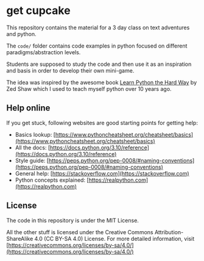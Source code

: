 # get cupcake

This repository contains the material for a 3 day class on text adventures and python.

The `code/` folder contains code examples in python focused on different paradigms/abstraction levels.

Students are supposed to study the code and then use it as an inspiration and basis in order to develop their own mini-game.

The idea was inspired by the awesome book [Learn Python the Hard Way](https://learnpythonthehardway.org/) by Zed Shaw which I used to teach myself python over 10 years ago.

## Help online

If you get stuck, following websites are good starting points for getting help:

* Basics lookup: [https://www.pythoncheatsheet.org/cheatsheet/basics](https://www.pythoncheatsheet.org/cheatsheet/basics)
* All the docs: [https://docs.python.org/3.10/reference](https://docs.python.org/3.10/reference)
* Style guide: [https://peps.python.org/pep-0008/#naming-conventions](https://peps.python.org/pep-0008/#naming-conventions)
* General help: [https://stackoverflow.com](https://stackoverflow.com)
* Python concepts explained: [https://realpython.com](https://realpython.com)

## License

The code in this repository is under the MIT License.

All the other stuff is licensed under the Creative Commons Attribution-ShareAlike 4.0 (CC BY-SA 4.0) License. For more detailed information, visit [https://creativecommons.org/licenses/by-sa/4.0/](https://creativecommons.org/licenses/by-sa/4.0/)
